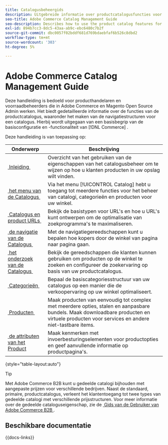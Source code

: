 ```yaml
---
title: Catalogusbeheergids
description: Uitgebreide informatie over productcatalogusfuncties voor Adobe Commerce- en Magento Open Source-beheerders en e-commerceverkopers.
seo-title: Adobe Commerce Catalog Management Guide
seo-description: Describes how to use the product catalog features for Adobe Commerce and Magento Open Source.
exl-id: 894b7cc3-8dc5-43aa-ab9c-ebc6480c7b2f
source-git-commit: dbc0057f02bddf681d769bdaebfaf6b526c8dbd2
workflow-type: tm+mt
source-wordcount: '303'
ht-degree: 5%

---
```


# Adobe Commerce Catalog Management Guide

Deze handleiding is bedoeld voor producthandelaren en voorraadbeheerders die in Adobe Commerce en Magento Open Source Admin werken. Het biedt gedetailleerde informatie over de functies van de productcatalogus, waaronder het maken van de navigatiestructuren voor een catalogus. Hierbij wordt uitgegaan van een basisbegrip van de basisconfiguratie en -functionaliteit van [!DNL Commerce] .

Deze handleiding is van toepassing op:

| Onderwerp | Beschrijving |
| ------- | ----------- |
| [&#x200B; Inleiding &#x200B;](introduction.md) | Overzicht van het gebruiken van de eigenschappen van het catalogusbeheer om te wijzen op hoe u klanten producten in uw opslag wilt vinden. |
| [&#x200B; het menu van de Catalogus &#x200B;](catalog-menu.md) | Via het menu [!UICONTROL Catalog] hebt u toegang tot meerdere functies voor het beheer van catalogi, categorieën en producten voor uw winkel. |
| [&#x200B; Catalogus en product URLs &#x200B;](catalog-urls.md) | Bekijk de basistypen voor URL&#39;s en hoe u URL&#39;s kunt ontwerpen om de optimalisatie van zoekprogramma&#39;s te maximaliseren. |
| [&#x200B; de navigatie van de Catalogus &#x200B;](navigation.md) | Met de navigatiegereedschappen kunt u bepalen hoe kopers door de winkel van pagina naar pagina gaan. |
| [&#x200B; het onderzoek van de Catalogus &#x200B;](search.md) | Bekijk de gereedschappen die klanten kunnen gebruiken om producten op de winkel te zoeken en configureer de zoekervaring op basis van uw productcatalogus. |
| [&#x200B; Categorieën &#x200B;](categories.md) | Bepaal de basiscategoriesstructuur van uw catalogus op een manier die de verkoopervaring op uw winkel optimaliseert. |
| [&#x200B; Producten &#x200B;](products-list.md) | Maak producten van eenvoudig tot complex met meerdere opties, stalen en aanpasbare bundels. Maak downloadbare producten en virtuele producten voor services en andere niet-tastbare items. |
| [&#x200B; de attributen van het Product &#x200B;](product-attributes.md) | Maak kenmerken met invoerbesturingselementen voor productopties en geef aanvullende informatie op productpagina&#39;s. |

{style="table-layout:auto"}

>[!TIP]
>
>Met Adobe Commerce B2B kunt u gedeelde catalogi bijhouden met aangepaste prijzen voor verschillende bedrijven. Naast de standaard, primaire, productcatalogus, verleent het klantentoegang tot twee types van gedeelde catalogi met verschillende prijsstructuren. Voor meer informatie over de gedeelde cataloguseigenschap, zie de [&#x200B; Gids van de Gebruiker van Adobe Commerce B2B &#x200B;](../b2b/catalog-shared.md).

## Beschikbare documentatie

{{docs-links}}

